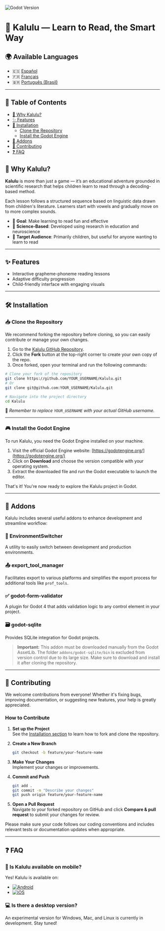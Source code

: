 ![Godot Version](https://img.shields.io/badge/Godot-4.4.1+-blue)

# 📖 Kalulu — Learn to Read, the Smart Way

## 🌍 Available Languages

- 🇪🇸 [Español](README.es.md)
- 🇫🇷 [Français](README.fr.md)
- 🇧🇷 [Português (Brasil)](README.pt-br.md)

---

## 📑 Table of Contents

- [🧠 Why Kalulu?](#why-kalulu)
- [✨ Features](#features)
- [🚀 Installation](#installation)
  - [Clone the Repository](#clone-the-repository)
  - [Install the Godot Engine](#install-the-godot-engine)
- [🧩 Addons](#addons)
- [🤝 Contributing](#contributing)
- [❓ FAQ](#faq)

## 🧠 Why Kalulu?

**Kalulu** is more than just a game — it’s an educational adventure grounded in scientific research that helps children learn to read through a decoding-based method.

Each lesson follows a structured sequence based on linguistic data drawn from children's literature. Learners start with vowels and gradually move on to more complex sounds.

- 🎯 **Goal**: Make learning to read fun and effective  
- 🌟 **Science-Based**: Developed using research in education and neuroscience  
- 👶 **Target Audience**: Primarily children, but useful for anyone wanting to learn to read

---

## ✨ Features

- Interactive grapheme-phoneme reading lessons
- Adaptive difficulty progression
- Child-friendly interface with engaging visuals

---

## 🛠️ Installation

### 📥 Clone the Repository

We recommend forking the repository before cloning, so you can easily contribute or manage your own changes.

1. Go to the [Kalulu GitHub Repository](https://github.com/Excello-Recherche-Education/Kalulu).
2. Click the **Fork** button at the top-right corner to create your own copy of the repo.
3. Once forked, open your terminal and run the following commands:

```bash
# Clone your fork of the repository
git clone https://github.com/YOUR_USERNAME/Kalulu.git
# Or
git clone git@github.com:YOUR_USERNAME/Kalulu.git

# Navigate into the project directory
cd Kalulu
```

🔁 *Remember to replace `YOUR_USERNAME` with your actual GitHub username.*

---

### 🎮 Install the Godot Engine

To run Kalulu, you need the Godot Engine installed on your machine.

1. Visit the official Godot Engine website: [https://godotengine.org/](https://godotengine.org/)
2. Click on **Download** and choose the version compatible with your operating system.
3. Extract the downloaded file and run the Godot executable to launch the editor.

That's it! You're now ready to explore the Kalulu project in Godot.

---

## 🧩 Addons

Kalulu includes several useful addons to enhance development and streamline workflow:

### 🔄 EnvironmentSwitcher
A utility to easily switch between development and production environments.

### 📤 export_tool_manager
Facilitates export to various platforms and simplifies the export process for additional tools like `prof_tools`.

### ✅ godot-form-validator
A plugin for Godot 4 that adds validation logic to any control element in your project.

### 🗃️ godot-sqlite
Provides SQLite integration for Godot projects. 

> **Important:** This addon must be downloaded manually from the Godot AssetLib. The folder `addons/godot-sqlite/bin` is excluded from version control due to its large size. Make sure to download and install it after cloning the repository.

---

## 🤝 Contributing

We welcome contributions from everyone! Whether it's fixing bugs, improving documentation, or suggesting new features, your help is greatly appreciated.

### How to Contribute

1. **Set up the Project**  
   See the [Installation section](#installation) to learn how to fork and clone the repository.

2. **Create a New Branch**  
   ```bash
   git checkout -b feature/your-feature-name
   ```

3. **Make Your Changes**  
   Implement your changes or improvements.

4. **Commit and Push**  
   ```bash
   git add .
   git commit -m "Describe your changes"
   git push origin feature/your-feature-name
   ```

5. **Open a Pull Request**  
   Navigate to your forked repository on GitHub and click **Compare & pull request** to submit your changes for review.

Please make sure your code follows our coding conventions and includes relevant tests or documentation updates when appropriate.

---

## ❓ FAQ

### 📱 Is Kalulu available on mobile?

Yes! Kalulu is available on:

- [![Android](https://img.shields.io/badge/PlayStore-Kalulu-green?logo=google-play)](https://play.google.com/store/apps/details?id=org.godotengine.kalulu)
- [![iOS](https://img.shields.io/badge/AppStore-Kalulu-blue?logo=apple)](https://apps.apple.com/fr/app/kalulu-education/id1639075967)

### 💻 Is there a desktop version?

An experimental version for Windows, Mac, and Linux is currently in development. Stay tuned!

